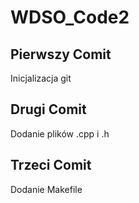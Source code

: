 # WDSO_Code2
## Pierwszy Comit
Inicjalizacja git
## Drugi Comit
Dodanie plików .cpp i .h
## Trzeci Comit
Dodanie Makefile
